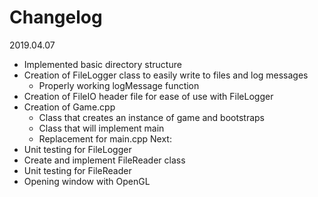 # Changelog

2019.04.07
- Implemented basic directory structure
- Creation of FileLogger class to easily write to files and log messages
	- Properly working logMessage function
- Creation of FileIO header file for ease of use with FileLogger
- Creation of Game.cpp
	- Class that creates an instance of game and bootstraps
	- Class that will implement main
	- Replacement for main.cpp
Next:
- Unit testing for FileLogger
- Create and implement FileReader class
- Unit testing for FileReader
- Opening window with OpenGL
